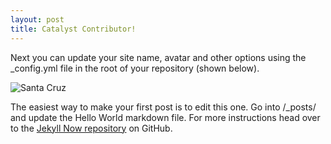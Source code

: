 ```yaml
---
layout: post
title: Catalyst Contributor!
---
```


Next you can update your site name, avatar and other options using the _config.yml file in the root of your repository (shown below).

![Santa Cruz](/santa-cruz.png)

The easiest way to make your first post is to edit this one. Go into /_posts/ and update the Hello World markdown file. For more instructions head over to the [Jekyll Now repository](https://github.com/barryclark/jekyll-now) on GitHub.

